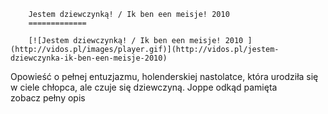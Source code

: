 
        Jestem dziewczynką! / Ik ben een meisje! 2010 
        =============
        
        [![Jestem dziewczynką! / Ik ben een meisje! 2010 ](http://vidos.pl/images/player.gif)](http://vidos.pl/jestem-dziewczynka-ik-ben-een-meisje-2010)
        
        
 Opowieść o pełnej entuzjazmu, holenderskiej nastolatce, która urodziła się w ciele chłopca, ale czuje się dziewczyną. Joppe odkąd pamięta zobacz pełny opis
    